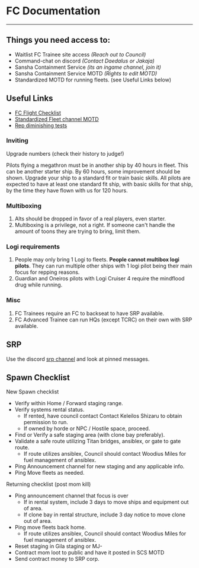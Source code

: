 # FC Documentation

---

## Things you need access to:

- Waitlist FC Trainee site access _(Reach out to Council)_
- Command-chat on discord _(Contact Daedalus or Jakaja)_
- Sansha Containment Service _(its an ingame channel, join it)_
- Sansha Containment Service MOTD _(Rights to edit MOTD)_
- Standardized MOTD for running fleets. (see Useful Links below)

## Useful Links

- [FC Flight Checklist](https://docs.google.com/document/d/1-UXnzDgYq3F9Cct7R9dAqWWDWFOSPIP4rrNhiJnBIYk/edit?usp=sharing)
- [Standardized Fleet channel MOTD](https://docs.google.com/document/d/1COb_wlZs8wB0Xut1i6jqCHck58Cy--4nZXHWHrd64Jo/edit?usp=sharing)
- [Rep diminishing tests](https://www.dropbox.com/s/pv80oowbtr3o9xp/Rep%20dimishing.xlsx?dl=0)

### Inviting

Upgrade numbers (check their history to judge!)

Pilots flying a megathron must be in another ship by 40 hours in fleet. This can be another starter ship.
By 60 hours, some improvement should be shown. Upgrade your ship to a standard fit or train basic skills. 
All pilots are expected to have at least one standard fit ship, with basic skills for that ship, by the time they have flown with us for 120 hours. 


### Multiboxing

1. Alts should be dropped in favor of a real players, even starter.
2. Multiboxing is a privilege, not a right. If someone can't handle the amount of toons they are trying to bring, limit them.

### Logi requirements
1. People may only bring 1 Logi to fleets. **People cannot multibox logi pilots**. They can run multiple other ships with 1 logi pilot being their main focus for repping reasons.
2. Guardian and Oneiros pilots with Logi Cruiser 4 require the mindflood drug while running.

### Misc

1. FC Trainees require an FC to backseat to have SRP available.
2. FC Advanced Trainee can run HQs (except TCRC) on their own with SRP available.

## SRP

Use the discord [srp channel](https://discord.com/channels/1028666338383777873/1035282315951218689) and look at pinned messages.

## Spawn Checklist
New Spawn checklist				
- Verify within Home / Forward staging range.			
- Verify systems rental status.			
	- If rented, have council contact Contact Keleilos Shizaru to obtain permission to run.		
	- If owned by horde or NPC / Hostile space, proceed.		
- Find or Verify a safe staging area (with clone bay preferably).			
- Validate a safe route utilizing Titan bridges, ansiblex, or gate to gate route.			
	- If route utilizes ansiblex, Council should contact Woodius Miles for fuel management of ansiblex.		
- Ping Announcement channel for new staging and any applicable info.			
- Ping Move fleets as needed.			
				
Returning checklist (post mom kill)				
- Ping announcement channel that focus is over			
	- If in rental system, include 3 days to move ships and equipment out of area.		
	- If clone bay in rental structure, include 3 day notice to move clone out of area.		
- Ping move fleets back home.			
	- If route utilizes ansiblex, Council should contact Woodius Miles for fuel management of ansiblex.		
- Reset staging in Gila staging or MJ-			
- Contract mom loot to public and have it posted in SCS MOTD			
- Send contract money to SRP corp.			